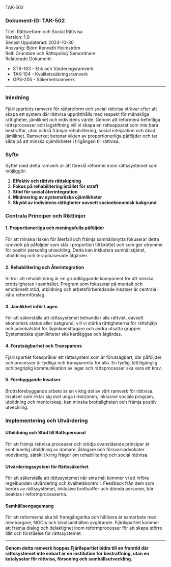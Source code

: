 TAK-502
### Dokument-ID: TAK-502  
Titel: Rättsreform och Social Rättvisa  
Version: 1.0  
Senast Uppdaterad: 2024-10-30  
Ansvarig: Björn Kenneth Holmström  
Roll: Grundare och Rättspolicy Samordnare  
Relaterade Dokument:

- STR-103 - Etik och Värderingsramverk  
- TAK-104 - Kvalitetssäkringsramverk  
- OPS-205 - Säkerhetsramverk  

---

### Inledning  
Fjärilspartiets ramverk för rättsreform och social rättvisa strävar efter att skapa ett system där rättvisa upprätthålls med respekt för mänskliga rättigheter, jämlikhet och individens värde. Genom att reformera befintliga rättsprocesser och lagstiftning vill vi skapa en rättsapparat som inte bara bestraffar, utan också främjar rehabilitering, social integration och ökad jämlikhet. Ramverket betonar vikten av proportionerliga påföljder och tar sikte på att minska ojämlikheter i tillgången till rättvisa.

### Syfte  
Syftet med detta ramverk är att föreslå reformer inom rättssystemet som möjliggör:

1. **Effektiv och rättvis rättskipning**  
2. **Fokus på rehabilitering istället för straff**  
3. **Stöd för social återintegration**  
4. **Minimering av systematiska ojämlikheter**  
5. **Skydd av individens rättigheter oavsett socioekonomisk bakgrund**

### Centrala Principer och Riktlinjer

#### 1. Proportionerliga och meningsfulla påföljder  
För att minska risken för återfall och främja samhällsnytta fokuserar detta ramverk på påföljder som står i proportion till brottet och som ger utrymme för positiv personlig utveckling. Detta kan inkludera samhällstjänst, utbildning och terapibaserade åtgärder.

#### 2. Rehabilitering och Återintegration  
Vi tror att rehabilitering är en grundläggande komponent för att minska brottsligheten i samhället. Program som fokuserar på mentalt och emotionellt stöd, utbildning och arbetsförberedande insatser är centrala i våra reformförslag.

#### 3. Jämlikhet inför Lagen  
För att säkerställa att rättssystemet behandlar alla rättvist, oavsett ekonomisk status eller bakgrund, vill vi stärka rättigheterna för rättshjälp och advokatstöd för låginkomsttagare och andra utsatta grupper. Systematiska ojämlikheter ska kartläggas och åtgärdas.

#### 4. Förutsägbarhet och Transparens  
Fjärilspartiet förespråkar ett rättssystem som är förutsägbart, där påföljder och processer är tydliga och transparenta för alla. En tydlig, lättillgänglig och begriplig kommunikation av lagar och rättsprocesser ska vara ett krav.

#### 5. Förebyggande Insatser  
Brottsförebyggande arbete är en viktig del av vårt ramverk för rättvisa. Insatser som riktar sig mot unga i riskzonen, inklusive sociala program, utbildning och mentorskap, kan minska brottsligheten och främja positiv utveckling.

### Implementering och Utvärdering  

#### Utbildning och Stöd till Rättspersonal  
För att främja rättvisa processer och stödja ovanstående principer är kontinuerlig utbildning av domare, åklagare och försvarsadvokater nödvändig, särskilt kring frågor om rehabilitering och social rättvisa.

#### Utvärderingssystem för Rättssäkerhet  
För att säkerställa att rättssystemet når sina mål kommer vi att införa regelbunden utvärdering och kvalitetskontroll. Feedback från dem som berörs av rättssystemet, inklusive brottsoffer och dömda personer, bör beaktas i reformprocesserna.

#### Samhällsengagemang  
För att reformerna ska bli framgångsrika och hållbara är samarbete med medborgare, NGO:s och lokalsamhällen avgörande. Fjärilspartiet kommer att främja dialog och delaktighet inom reformprocesser för att skapa större tillit och förståelse för rättssystemet.

---

**Genom detta ramverk hoppas Fjärilspartiet bidra till en framtid där rättssystemet inte enbart är en institution för bestraffning, utan en katalysator för rättvisa, försoning och samhällsutveckling.**
